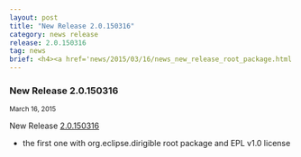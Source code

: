 ```yaml
---
layout: post
title: "New Release 2.0.150316"
category: news release
release: 2.0.150316
tag: news
brief: <h4><a href='news/2015/03/16/news_new_release_root_package.html'>New Release 2.0.150316</a></h4> <sub class="post-info">March 16, 2015</sub><br> The first one with EPL license...<br>
---
```


### New Release 2.0.150316

<sub class="post-info">March 16, 2015</sub>

New Release 
[2.0.150316](https://github.com/SAP/cloud-dirigible/releases/tag/2.0.150316)
- the first one with org.eclipse.dirigible root package and EPL v1.0 license
